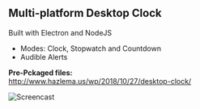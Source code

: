 ## Multi-platform Desktop Clock
Built with Electron and NodeJS

- Modes: Clock, Stopwatch and Countdown
- Audible Alerts
  
**Pre-Pckaged files:**<br>
http://www.hazlema.us/wp/2018/10/27/desktop-clock/

![Screencast](gfx/Screencast.gif)
